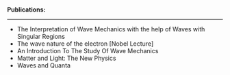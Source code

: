 </br>
<p><strong> Publications: </strong></p>
<hr>
<ul>


 <li><a target="_blank" href="https://github.com/manjunath5496/Louis-de-Broglie-Papers/blob/master/tst(196).pdf" style="text-decoration:none;">The Interpretation of Wave Mechanics with the help of Waves with Singular Regions</a></li>
                            
 <li><a target="_blank" href="https://github.com/manjunath5496/Louis-de-Broglie-Papers/blob/master/tst(197).pdf" style="text-decoration:none;">The wave nature of the electron [Nobel Lecture]</a></li>
 
  <li><a target="_blank" href="https://github.com/manjunath5496/Louis-de-Broglie-Papers/blob/master/tst(198).pdf" style="text-decoration:none;">An Introduction To The Study Of Wave Mechanics</a></li>
 
  <li><a target="_blank" href="https://github.com/manjunath5496/Louis-de-Broglie-Papers/blob/master/tst(199).pdf" style="text-decoration:none;">Matter and Light: The New Physics</a></li>
  
<li><a target="_blank" href="https://github.com/manjunath5496/Louis-de-Broglie-Papers/blob/master/tst(200).pdf" style="text-decoration:none;"> Waves and Quanta </a></li> 
</ul>
</br>

